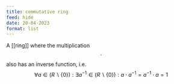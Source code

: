 ```yaml
---
title: commutative ring
feed: hide
date: 20-04-2023
format: list
---
```



A [[ring]] where the multiplication $$\cdot$$ also has an inverse function, i.e. $$\forall a\in (R\backslash\{0\}): \exists a^{-1}\in (R\backslash\{0\}): a\cdot a^{-1} = a^{-1}\cdot a = 1$$
